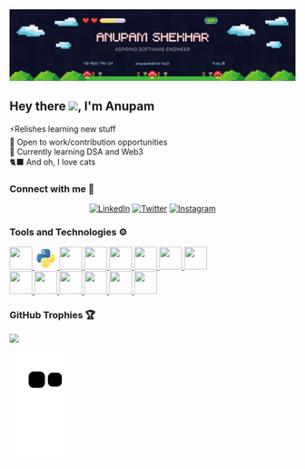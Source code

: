 <a href="https://ianupamshekhar.github.io/" target="_blank">
<img src="bannerv2.png"/>
</a>

## Hey there <img src="https://github.com/TheDudeThatCode/TheDudeThatCode/blob/master/Assets/Hi.gif" width="29px">, I'm Anupam

⚡Relishes learning new stuff<br>🔭 Open to work/contribution opportunities<br>🌱 Currently learning DSA and Web3<br>🐈‍⬛ And oh, I love cats

<!-- [![Top Langs](https://github-readme-stats.vercel.app/api/top-langs/?username=ianupamshekhar&layout=compact)](https://github.com/ianupamshekhar/github-readme-stats) -->

### Connect with me 💬

<div align="center">
   
   <p> <a href="https://www.linkedin.com/in/anupamshekhar/" target="_blank"><img alt="LinkedIn" src="https://img.shields.io/badge/linkedin-%230077B5.svg?&style=for-the-badge&logo=linkedin&logoColor=white" /></a> 
   <a href="https://twitter.com/ianupamshekhar" target="_blank"><img alt="Twitter" src="https://img.shields.io/badge/twitter-%231DA1F2.svg?&style=for-the-badge&logo=twitter&logoColor=white" /></a> 
   <a href="https://www.instagram.com/ianupamshekhar/" target="_blank"><img alt = "Instagram" src="https://img.shields.io/badge/instagram-%23E4405F.svg?&style=for-the-badge&logo=instagram&logoColor=white" /></a>
</p>
</div>

### Tools and Technologies ⚙️

<a href="https://www.java.com/en/" target="_blank"> 
   <img src="https://cdn.jsdelivr.net/gh/devicons/devicon/icons/java/java-original.svg" width="40" height="40"/> 
</a>
  <a href="https://www.python.org" target="_blank"> 
        <img src="https://raw.githubusercontent.com/devicons/devicon/master/icons/python/python-original.svg" alt="python" width="40" height="40"/> 
    </a>
    <a href="https://www.javacript.com/en/" target="_blank"> 
<img src="https://cdn.jsdelivr.net/gh/devicons/devicon/icons/javascript/javascript-original.svg" width="40" height="40"/> 
</a>
<a href="https://html.com/" target="_blank"> 
            <img src="https://cdn.jsdelivr.net/gh/devicons/devicon/icons/html5/html5-original.svg" width="40" height="40"/> 
</a>
<a href="https://developer.mozilla.org/en-US/docs/Web/CSS" target="_blank"> 
            <img src="https://cdn.jsdelivr.net/gh/devicons/devicon/icons/css3/css3-original.svg" width="40" height="40"/> 
</a>
<a href="https://reactjs.org/" target="_blank"> 
            <img src="https://cdn.jsdelivr.net/gh/devicons/devicon/icons/react/react-original.svg" width="40" height="40"/> 
</a>
<a href="https://nodejs.org/en/" target="_blank"> 
            <img src="https://cdn.jsdelivr.net/gh/devicons/devicon/icons/nodejs/nodejs-original.svg" width="40" height="40"/> 
</a>
<a href="https://expressjs.com/" target="_blank"> 
            <img src="https://cdn.jsdelivr.net/gh/devicons/devicon/icons/express/express-original.svg" width="40" height="40"/> 
</a>
<br>
<a href="https://www.gnu.org/software/bash/" target="_blank"> 
            <img src="https://cdn.jsdelivr.net/gh/devicons/devicon/icons/bash/bash-original.svg" width="40" height="40"/> 
</a>
<a href="https://www.linux.org/" target="_blank"> 
            <img src="https://cdn.jsdelivr.net/gh/devicons/devicon/icons/linux/linux-original.svg" width="40" height="40"/> 
</a>
<a href="https://git-scm.com/" target="_blank"> 
            <img src="https://cdn.jsdelivr.net/gh/devicons/devicon/icons/git/git-original.svg" width="40" height="40"/> 
</a>
<a href="https://code.visualstudio.com/" target="_blank"> 
            <img src="https://cdn.jsdelivr.net/gh/devicons/devicon/icons/vscode/vscode-original.svg" width="40" height="40"/> 
</a>
<a href="https://www.mysql.com/" target="_blank"> 
            <img src="https://cdn.jsdelivr.net/gh/devicons/devicon/icons/mysql/mysql-original.svg" width="40" height="40"/> 
</a>
<a href="https://firebase.google.com/" target="_blank"> 
            <img src="https://cdn.jsdelivr.net/gh/devicons/devicon/icons/firebase/firebase-plain.svg" width="40" height="40"/> 
</a>

<!-- 
![Anupam's GitHub stats](https://github-readme-stats.vercel.app/api?username=ianupamshekhar&count_private=true&include_all_commits=true&show_icons=true&theme=algolia) -->

### GitHub Trophies 🏆
![](https://github-profile-trophy.vercel.app/?username=ianupamshekhar&theme=monokai&no-frame=false&no-bg=true&margin-w=4)

![Snake animation](https://github.com/ianupamshekhar/ianupamshekhar/blob/output/github-contribution-grid-snake.svg) 
          
<!-- <a href="https://www.linkedin.com/in/anupamshekhar/">
  <img align="left" width="24px" src="https://img.shields.io/badge/LinkedIn-0077B5?style=for-the-badge&logo=linkedin&logoColor=white"  />
</a>
<!-- https://cdn.jsdelivr.net/npm/simple-icons@v3/icons/linkedin.svg 
<a href="https://twitter.com/ianupamshekhar">
  <img align="left" width="26px" src="https://img.shields.io/badge/Twitter-1DA1F2?style=for-the-badge&logo=twitter&logoColor=white" />
<!--   https://cdn.jsdelivr.net/npm/simple-icons@v3/icons/twitter.svg 
</a>
<a href="mailto:ianupamshekhar@gmail.com">
  <img align="left" width="26px" src="https://img.shields.io/badge/Gmail-D14836?style=for-the-badge&logo=gmail&logoColor=white" />
<!--   https://cdn.jsdelivr.net/npm/simple-icons@v3/icons/gmail.svg 
</a>
<a href="https://www.instagram.com/ianupamshekhar/">
  <img align="left" width="26px" src="https://img.shields.io/badge/Instagram-E4405F?style=for-the-badge&logo=instagram&logoColor=white" />
<!--   https://cdn.jsdelivr.net/npm/simple-icons@v3/icons/instagram.svg 
</a> 
<!-- <a href="https://www.facebook.com/ianupamshekhar/">
  <img align="left" width="26px" src="https://cdn2.iconfinder.com/data/icons/black-white-social-media/32/online_social_media_facebook-128.png" />
<!--   https://cdn.jsdelivr.net/npm/simple-icons@v3/icons/facebook.svg -->

<!-- ### Visitors
<img alt="Page counter" src="https://profile-counter.glitch.me/ianupamshekhar/count.svg"> -->

<br />
<br />
